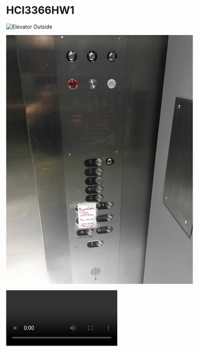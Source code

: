 # HCI3366HW1

![Elevator Outside](/assets/Elevator_Outside.png)

![Elevator Inside](/assets/Elevator_Inside.jpg)

![Elevator Video](/assets/20190911_205824000_iOS.mov)
